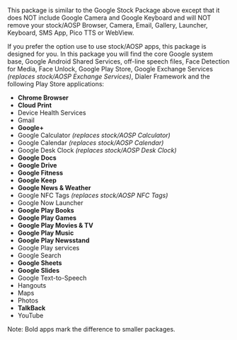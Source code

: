 This package is similar to the Google Stock Package above except that it does NOT include Google Camera and Google Keyboard and will NOT remove your stock/AOSP Browser, Camera, Email, Gallery, Launcher, Keyboard, SMS App, Pico TTS or WebView.

If you prefer the option use to use stock/AOSP apps, this package is designed for you.
In this package you will find the core Google system base, Google Android Shared Services, off-line speech files, Face Detection for Media, Face Unlock, Google Play Store, Google Exchange Services _(replaces stock/AOSP Exchange Services)_, Dialer Framework and the following Play Store applications:

* **Chrome Browser**
* **Cloud Print**
* Device Health Services
* Gmail
* **Google+**
* Google Calculator _(replaces stock/AOSP Calculator)_
* Google Calendar _(replaces stock/AOSP Calendar)_
* Google Desk Clock _(replaces stock/AOSP Desk Clock)_
* **Google Docs**
* **Google Drive**
* **Google Fitness**
* **Google Keep**
* **Google News & Weather**
* Google NFC Tags _(replaces stock/AOSP NFC Tags)_
* Google Now Launcher
* **Google Play Books**
* **Google Play Games**
* **Google Play Movies & TV**
* **Google Play Music**
* **Google Play Newsstand**
* Google Play services
* Google Search
* **Google Sheets**
* **Google Slides**
* Google Text-to-Speech
* Hangouts
* Maps
* Photos
* **TalkBack**
* YouTube

Note: Bold apps mark the difference to smaller packages.